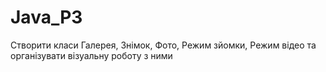 # Java_P3
Створити класи Галерея, Знімок, Фото, Режим зйомки, Режим відео та організувати візуальну роботу з ними
